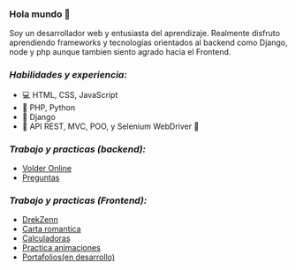 ### Hola mundo 👋


Soy un desarrollador web y entusiasta del aprendizaje. Realmente disfruto aprendiendo frameworks y tecnologías orientados al backend como Django, node y php aunque tambien siento agrado hacia el Frontend.

### **_Habilidades y experiencia:_**
- 💻 HTML, CSS, JavaScript
- 🐍 PHP, Python
- 🔨 Django
- 🔨 API REST, MVC, POO, y Selenium WebDriver 🔨

### **_Trabajo y practicas (backend):_**

- [Volder Online](https://luofluck.pythonanywhere.com/)
- [Preguntas](http://luofluck.epizy.com/preguntas/)

### **_Trabajo y practicas (Frontend):_**

- [DrekZenn](https://luofluck.github.io/drekzenn/)
- [Carta romantica](https://luofluck.github.io/carta-romantica/)
- [Calculadoras](http://luofluck.epizy.com/calculadora/)
- [Practica animaciones](http://luofluck.epizy.com/animaciones/)
- [Portafolios(en desarrollo)](https://luofluck.github.io/)



